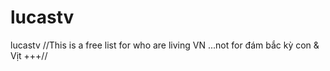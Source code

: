 # lucastv
lucastv
//This is a free list for who are living VN ...not for đám bắc kỳ con & Vịt +++//
